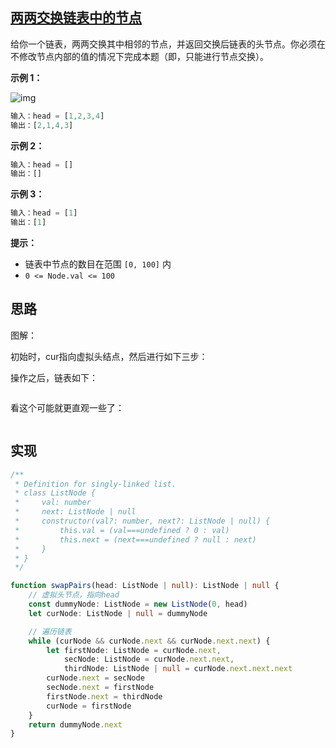 ## [两两交换链表中的节点](https://leetcode.cn/problems/swap-nodes-in-pairs/)

<script setup>
  import img from '/imgs/算法/两两交换链表中的节点1.png'
  import img1 from '/imgs/算法/两两交换链表中的节点2.png'
  import img2 from '/imgs/算法/两两交换链表中的节点3.png'
</script>

给你一个链表，两两交换其中相邻的节点，并返回交换后链表的头节点。你必须在不修改节点内部的值的情况下完成本题（即，只能进行节点交换）。

**示例 1：**

![img](https://assets.leetcode.com/uploads/2020/10/03/swap_ex1.jpg)

```js
输入：head = [1,2,3,4]
输出：[2,1,4,3]
```

**示例 2：**

```js
输入：head = []
输出：[]
```

**示例 3：**

```js
输入：head = [1]
输出：[1]
```

**提示：**

- 链表中节点的数目在范围 `[0, 100]` 内
- `0 <= Node.val <= 100`

## 思路

图解：

初始时，cur指向虚拟头结点，然后进行如下三步：
<img :src="img"/>

操作之后，链表如下：

<img :src="img1"/>

看这个可能就更直观一些了：

<img :src="img2"/>

## 实现

```typescript
/**
 * Definition for singly-linked list.
 * class ListNode {
 *     val: number
 *     next: ListNode | null
 *     constructor(val?: number, next?: ListNode | null) {
 *         this.val = (val===undefined ? 0 : val)
 *         this.next = (next===undefined ? null : next)
 *     }
 * }
 */

function swapPairs(head: ListNode | null): ListNode | null {
    // 虚拟头节点，指向head
    const dummyNode: ListNode = new ListNode(0, head)
    let curNode: ListNode | null = dummyNode

    // 遍历链表
    while (curNode && curNode.next && curNode.next.next) {
        let firstNode: ListNode = curNode.next,
            secNode: ListNode = curNode.next.next,
            thirdNode: ListNode | null = curNode.next.next.next
        curNode.next = secNode
        secNode.next = firstNode
        firstNode.next = thirdNode
        curNode = firstNode
    }
    return dummyNode.next
}
```

